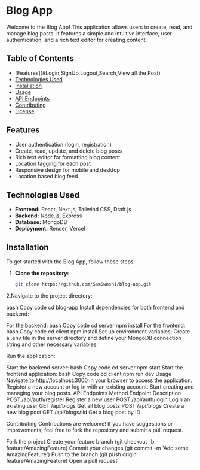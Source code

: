 # Blog App

Welcome to the Blog App! This application allows users to create, read, and manage blog posts. It features a simple and intuitive interface, user authentication, and a rich text editor for creating content.

## Table of Contents
- [Features](#Login,SignUp,Logout,Search,View all the Post)
- [Technologies Used](#express,dotenv,node,mongoose,stripe,editor.js,tailwindcss,react)
- [Installation](#installation)
- [Usage](#usage)
- [API Endpoints](#[api-endpoints](https://vercel.com/sameer-suryawanshis-projects/sameer-blog-app))
- [Contributing](#contributing)
- [License](#license)

## Features
- User authentication (login, registration)
- Create, read, update, and delete blog posts
- Rich text editor for formatting blog content
- Location tagging for each post
- Responsive design for mobile and desktop
- Location based blog feed

## Technologies Used
- **Frontend:** React, Next.js, Tailwind CSS, Draft.js
- **Backend:** Node.js, Express
- **Database:** MongoDB
- **Deployment:** Render, Vercel

## Installation

To get started with the Blog App, follow these steps:

1. **Clone the repository:**
   ```bash
   git clone https://github.com/SamSwnshi/blog-app.git
2.Navigate to the project directory:

bash
Copy code
cd blog-app
Install dependencies for both frontend and backend:

For the backend:
bash
Copy code
cd server
npm install
For the frontend:
bash
Copy code
cd client
npm install
Set up environment variables: Create a .env file in the server directory and define your MongoDB connection string and other necessary variables.

Run the application:

Start the backend server:
bash
Copy code
cd server
npm start
Start the frontend application:
bash
Copy code
cd client
npm run dev
Usage
Navigate to http://localhost:3000 in your browser to access the application.
Register a new account or log in with an existing account.
Start creating and managing your blog posts.
API Endpoints
Method	Endpoint	Description
POST	/api/auth/register	Register a new user
POST	/api/auth/login	Login an existing user
GET	/api/blogs	Get all blog posts
POST	/api/blogs	Create a new blog post
GET	/api/blogs/:id	Get a blog post by ID

Contributing
Contributions are welcome! If you have suggestions or improvements, feel free to fork the repository and submit a pull request.

Fork the project
Create your feature branch (git checkout -b feature/AmazingFeature)
Commit your changes (git commit -m 'Add some AmazingFeature')
Push to the branch (git push origin feature/AmazingFeature)
Open a pull request
